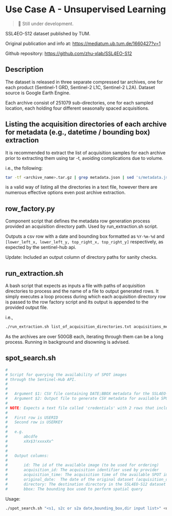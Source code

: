 # Use Case A - Unsupervised Learning

> 🚧 Still under development.

SSL4EO-S12 dataset published by TUM. 

Original publication and info at: https://mediatum.ub.tum.de/1660427?v=1

Github repository: https://github.com/zhu-xlab/SSL4EO-S12


## Description

The dataset is released in three separate compressed tar archives, one for each product (Sentinel-1 GRD, Sentinel-2 L1C, Sentinel-2 L2A).
Dataset source is Google Earth Engine.


Each archive consist of 251079 sub-directories, one for each sampled location, each holding four different seasonally spaced acquisitions.


## Listing the acquisition directories of each archive for metadata (e.g., datetime / bounding box) extraction

It is recommended to extract the list of acquisition samples for each archive prior to extracting them using tar -t, avoiding complications due to volume.

i.e., the following:

```bash
tar -tf <archive_name>.tar.gz | grep metadata.json | sed 's/metadata.json//' > list_of_acquisition_directories.txt
```

is a valid way of listing all the directories in a text file, however there are numerous effective options even post archive extraction.


## row\_factory.py

Component script that defines the metadata row generation process provided an acquisition directory path.
Used by run\_extraction.sh script.

Outputs a csv row with a date and bounding box formatted as `%Y-%m-%d` and `[lower_left_x, lower_left_y, top_right_x, top_right_y]` respectively, as expected by the sentinel-hub api.

Update: Included an output column of directory paths for sanity checks.


## run\_extraction.sh

A bash script that expects as inputs a file with paths of acquisition directories to process and the name of a file to output generated rows. It simply executes a loop process  during which each acquisition directory row is passed to the row factory script and its output is appended to the provided output file.

i.e.,

```bash
./run_extraction.sh list_of_acquisition_directories.txt acquisitions_metadata.txt
```

As the archives are over 500GB each, iterating through them can be a long process. Running in background and disowning is advised.


## spot\_search.sh

```bash
#
# Script for querying the availability of SPOT images 
# through the Sentinel-Hub API.
# 
#
#	Argument $1: CSV file containing DATE;BBOX metadata for the SSL4EO-S12 dataset.
#	Argument $2: Output file to generate CSV metadata for available SPOT images.
#
# NOTE: Expects a text file called 'credentials' with 2 rows that include Sentinel-Hub credentials.
#
#	First row is USERID
# 	Second row is USERKEY
#
#	e.g.
#		abcdfe
#		xXx$3!xxxxXx^
#
#
#	Output columns:
#	
#		id: The id of the available image (to be used for ordering)
#		acquisition_id: The acquisition identifier used by provider
#		acquisition_time: The acquisition time of the available SPOT image
#		original_date:	The date of the original dataset (acquisition_datetime is the closest to that)
#		directory: The destination directory in the SSL4EO-S12 dataset
#		bbox: The bounding box used to perform spatial query
```

Usage:
```bash
./spot_search.sh "<s1, s2c or s2a date,bounding_box,dir input list>" <output name>.csv
```

